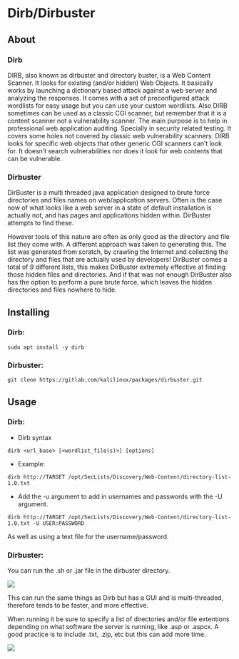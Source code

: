 # Dirb/Dirbuster

## About

### Dirb

DIRB, also known as dirbuster and directory buster, is a Web Content Scanner. It looks for existing (and/or hidden) Web Objects. It basically works by launching a dictionary based attack against a web server and analyzing the responses. It comes with a set of preconfigured attack wordlists for easy usage but you can use your custom wordlists. Also DIRB sometimes can be used as a classic CGI scanner, but remember that it is a content scanner not a vulnerability scanner. The main purpose is to help in professional web application auditing. Specially in security related testing. It covers some holes not covered by classic web vulnerability scanners. DIRB looks for specific web objects that other generic CGI scanners can’t look for. It doesn’t search vulnerabilities nor does it look for web contents that can be vulnerable.

### Dirbuster

DirBuster is a multi threaded java application designed to brute force directories and files names on web/application servers. Often is the case now of what looks like a web server in a state of default installation is actually not, and has pages and applications hidden within. DirBuster attempts to find these.

However tools of this nature are often as only good as the directory and file list they come with. A different approach was taken to generating this. The list was generated from scratch, by crawling the Internet and collecting the directory and files that are actually used by developers! DirBuster comes a total of 9 different lists, this makes DirBuster extremely effective at finding those hidden files and directories. And if that was not enough DirBuster also has the option to perform a pure brute force, which leaves the hidden directories and files nowhere to hide.

## Installing

### Dirb:

```
sudo apt install -y dirb
```

### Dirbuster:

```
git clone https://gitlab.com/kalilinux/packages/dirbuster.git
```

## Usage

### Dirb:

* Dirb syntax

```
dirb <url_base> [<wordlist_file(s)>] [options]
```

* Example:

```
dirb http://TARGET /opt/SecLists/Discovery/Web-Content/directory-list-1.0.txt
```

* Add the -u argument to add in usernames and passwords with the -U argument.

```
dirb http://TARGET /opt/SecLists/Discovery/Web-Content/directory-list-1.0.txt -U USER:PASSWORD
```

As well as using a text file for the username/password.

### Dirbuster:

You can run the .sh or .jar file in the dirbuster directory.

![](https://cybersec.th4ntis.com/~gitbook/image?url=https%3A%2F%2F667808901-files.gitbook.io%2F%7E%2Ffiles%2Fv0%2Fb%2Fgitbook-x-prod.appspot.com%2Fo%2Fspaces%252FTdW22AGCceN8oUXfdlKI%252Fuploads%252FVcczzBVzNhkw32qIGAqx%252Fimage.png%3Falt%3Dmedia%26token%3D5097b3a6-f515-49e2-bcaa-38aeb93b2397\&width=768\&dpr=4\&quality=100\&sign=7dbd8fd5\&sv=2)

This can run the same things as Dirb but has a GUI and is multi-threaded, therefore tends to be faster, and more effective.

When running it be sure to specify a list of directories and/or file extentions depending on what software the server is running, like .asp or .aspcx. A good practice is to include .txt, .zip, etc but this can add more time.

![](https://cybersec.th4ntis.com/~gitbook/image?url=https%3A%2F%2F667808901-files.gitbook.io%2F%7E%2Ffiles%2Fv0%2Fb%2Fgitbook-x-prod.appspot.com%2Fo%2Fspaces%252FTdW22AGCceN8oUXfdlKI%252Fuploads%252FHapXQBGb2PPTXlLsCqfx%252Fimage.png%3Falt%3Dmedia%26token%3D245df162-93b6-4798-a3b0-1ab0d1bccbac\&width=768\&dpr=4\&quality=100\&sign=bc04e2d5\&sv=2)

